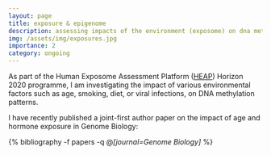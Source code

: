 ```yaml
---
layout: page
title: exposure & epigenome
description: assessing impacts of the environment (exposome) on dna methylation patterns
img: /assets/img/exposures.jpg
importance: 2
category: ongoing
---
```


As part of the Human Exposome Assessment Platform (<a href="https://heap-exposome.eu/work-packages/" target="_blank">HEAP</a>) Horizon 2020 programme, I am investigating the impact of various environmental factors such as age, smoking, diet, or viral infections, on DNA methylation patterns.

I have recently published a joint-first author paper on the impact of age and hormone exposure in Genome Biology:

<div class="publications">

  {% bibliography -f papers -q @*[journal=Genome Biology]* %}
  
</div>

